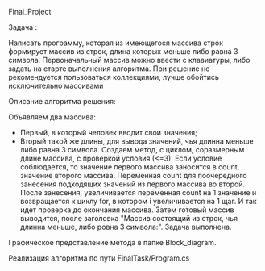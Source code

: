 Final_Project

Задача :

Написать программу, которая из имеющегося массива строк формирует массив из строк, длина которых меньше либо равна 3 символа. Первоначальный массив можно ввести с клавиатуры, либо задать на старте выполнения алгоритма. При решение не рекомендуется пользоваться коллекциями, лучше обойтись исключительно массивами

Описание алгоритма решения:

Объявляем два массива:
 - Первый, в который человек вводит свои значения;
 - Вторый такой же длины, для вывода значений, чья длинна меньше либо равна 3 символа. 
Создаем метод, с циклом, соразмерным длине массива, с проверкой условия (<=3). Если условие соблюдается, то значение первого массива заносится в count, значение второго массива. Переменная count для поочередного занесения подходящих значений из первого массива во второй. После занесения, увеличивается переменная count на 1 значение и возвращается к циклу for, в котором i увеличивается на 1 щаг. И так идет проверка до окончания массива.
Затем готовый массив выводится, после заголовка "Массив состоящий из строк, чья длинна меньше, либо ровна 3 символа:". Задача выполнена.

Графическое представление метода в папке Block_diagram.

Реализация алгоритма по пути FinalTask/Program.cs